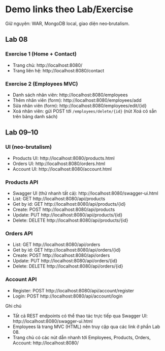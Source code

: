 # Demo links theo Lab/Exercise

Giữ nguyên: WAR, MongoDB local, giao diện neo‑brutalism.

## Lab 08

### Exercise 1 (Home + Contact)
- Trang chủ: http://localhost:8080/
- Trang liên hệ: http://localhost:8080/contact

### Exercise 2 (Employees MVC)
- Danh sách nhân viên: http://localhost:8080/employees
- Thêm nhân viên (form): http://localhost:8080/employees/add
- Sửa nhân viên (form): http://localhost:8080/employees/edit/{id}
- Xoá nhân viên: gửi POST tới `/employees/delete/{id}` (nút Xoá có sẵn trên bảng danh sách)

## Lab 09–10

### UI (neo‑brutalism)
- Products UI: http://localhost:8080/products.html
- Orders UI: http://localhost:8080/orders.html
- Account UI: http://localhost:8080/account.html

### Products API
- Swagger UI (thử nhanh tất cả): http://localhost:8080/swagger-ui.html
- List: GET http://localhost:8080/api/products
- Get by id: GET http://localhost:8080/api/products/{id}
- Create: POST http://localhost:8080/api/products
- Update: PUT http://localhost:8080/api/products/{id}
- Delete: DELETE http://localhost:8080/api/products/{id}

### Orders API
- List: GET http://localhost:8080/api/orders
- Get by id: GET http://localhost:8080/api/orders/{id}
- Create: POST http://localhost:8080/api/orders
- Update: PUT http://localhost:8080/api/orders/{id}
- Delete: DELETE http://localhost:8080/api/orders/{id}

### Account API
- Register: POST http://localhost:8080/api/account/register
- Login: POST http://localhost:8080/api/account/login

Ghi chú
- Tất cả REST endpoints có thể thao tác trực tiếp qua Swagger UI: http://localhost:8080/swagger-ui.html
- Employees là trang MVC (HTML) nên truy cập qua các link ở phần Lab 08.
 - Trang chủ có các nút dẫn nhanh tới Employees, Products, Orders, Account: http://localhost:8080/
